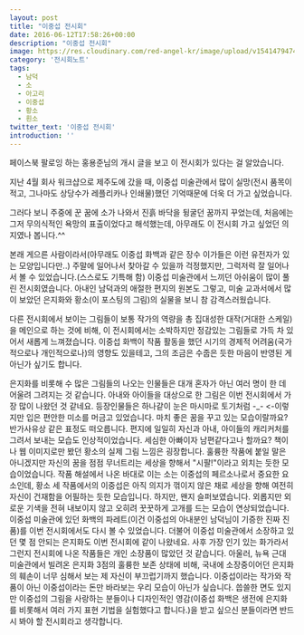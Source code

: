 ```yaml
---
layout: post
title: "이중섭 전시회"
date: 2016-06-12T17:58:26+00:00
description: "이중섭 전시회"
image: https://res.cloudinary.com/red-angel-kr/image/upload/v1541479474/blog_img/lee_jungseob.png
category: '전시회노트'  
tags: 
  - 남덕
  - 소
  - 아고리
  - 이중섭
  - 황소
  - 흰소
twitter_text: '이중섭 전시회'
introduction: ''
---
```

 
페이스북 팔로잉 하는 홍용준님의 개시 글을 보고 이 전시회가 있다는 걸 알았습니다.
  
지난 4월 회사 워크샵으로 제주도에 갔을 때, 이중섭 미술관에서 많이 실망(전시 품목이 적고, 그나마도 상당수가 레플리카나 인쇄물)했던 기억때문에 더욱 더 가고 싶었습니다.
  
그러다 보니 주중에 꾼 꿈에 소가 나와서 진흙 바닥을 뒹굴던 꿈까지 꾸었는데, 처음에는 그저 무의식적인 욕망의 표출이었다고 해석했는데, 아무래도 이 전시회 가고 싶었던 의지였나 봅니다.^^

본래 게으른 사람이라서(아무래도 이중섭 화백과 같은 장수 이가들은 이런 유전자가 있는 모양입니다만..) 주말에 일어나서 찾아갈 수 있을까 걱정했지만, 그럭저럭 잘 일어나서 볼 수 있었습니다.(스스로도 기특해 함) 이중섭 미술관에서 느끼던 아쉬움이 많이 풀린 전시회였습니다. 아내인 남덕과의 애절한 편지의 원본도 그렇고, 미술 교과서에서 많이 보았던 은지화와 황소(이 포스팅의 그림)의 실물을 보니 참 감격스러웠습니다.

다른 전시회에서 보이는 그림들이 보통 작가의 역량을 총 집대성한 대작(거대한 스케일)을 메인으로 하는 것에 비해, 이 전시회에서는 소박하지만 정감있는 그림들로 가득 차 있어서 새롭게 느껴졌습니다. 이중섭 화백이 작품 활동을 했던 시기의 경제적 어려움(국가적으로나 개인적으로나)의 영향도 있을테고, 그의 조금은 수줍은 듯한 마음이 반영된 게 아닌가 싶기도 합니다.

은지화를 비롯해 수 많은 그림들의 나오는 인물들은 대개 혼자가 아닌 여러 명이 한 데 어울려 그려지는 것 같습니다. 아내와 아이들을 대상으로 한 그림은 이번 전시회에서 가장 많이 나왔던 것 같네요. 등장인물들은 하나같이 눈은 마시마로 토기처럼 -_- <-이렇지만 입은 편안한 미소를 머금고 있었습니다. 마치 좋은 꿈을 꾸고 있는 모습이랄까요? 반가사유상 같은 표정도 떠오릅니다. 편지에 일일히 자신과 아내, 아이들의 캐리커처를 그려서 보내는 모습도 인상적이었습니다. 세심한 아빠이자 남편같다고나 할까요? 책이나 웹 이미지로만 봤던 황소의 실제 그림 느낌은 굉장합니다. 훌륭한 작품에 붙일 말은 아니겠지만 자신의 꿈을 점점 무너트리는 세상을 향해서 "시팔!"이라고 외치는 듯한 모습이었습니다. 작품 해설에서 나온 바대로 이는 소는 이중섭의 페르소나로서 중요한 요소인데, 황소 세 작품에서의 이중섭은 아직 의지가 꺾이지 않은 채로 세상을 향해 여전히 자신이 건재함을 어필하는 듯한 모습입니다. 하지만, 왠지 슬퍼보였습니다. 외롭지만 외로운 기색을 전혀 내보이지 않고 오히려 꿋꿋하게 고개를 드는 모습이 연상되었습니다. 이중섭 미술관에 있던 화백의 파레트(이건 이중섭의 아내분인 남덕님이 기증한 진짜 진품)를 이번 전시회에서도 다시 볼 수 있었습니다. 더불어 이중섭 미술관에서 소장하고 있던 몇 점 안되는 은지화도 이번 전시회에 같이 나왔네요. 사후 가장 인기 있는 화가라서 그런지 전시회에 나온 작품들은 개인 소장품이 많았던 것 같습니다. 아울러, 뉴욕 근대 미술관에서 빌려온 은지화 3점의 훌륭한 보존 상태에 비해, 국내에 소장중이어던 은지화의 훼손이 너무 심해서 보는 제 자신이 부끄럽기까지 했습니다. 이중섭이라는 작가와 작품이 아닌 이중섭이라는 돈만 바라보는 우리 모습이 아닌가 싶습니다. 씁쓸한 면도 있지만 이중섭의 그림을 사랑하는 분들이나 디자인적인 영감(이중섭 화백은 생전에 은지화를 비롯해서 여러 가지 표현 기법을 실험했다고 합니다.)을 받고 싶으신 분들이라면 반드시 봐야 할 전시회라고 생각합니다.